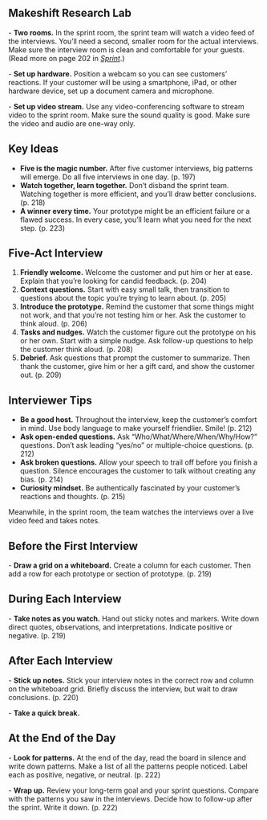 
## Makeshift Research Lab

- **Two rooms.** In the sprint room, the sprint team will watch a video feed of the interviews. You’ll need a second, smaller room for the actual interviews. Make sure the interview room is clean and comfortable for your guests. (Read more on page 202 in [_Sprint_](http://amzn.to/1S7QdAn).)

- **Set up hardware.** Position a webcam so you can see customers’ reactions. If your customer will be using a smartphone, iPad, or other hardware device, set up a document camera and microphone.

- **Set up video stream.** Use any video-conferencing software to stream video to the sprint room. Make sure the sound quality is good. Make sure the video and audio are one-way only.

## Key Ideas

- **Five is the magic number.** After five customer interviews, big patterns will emerge. Do all five interviews in one day. (p. 197)
- **Watch together, learn together.** Don’t disband the sprint team. Watching together is more efficient, and you’ll draw better conclusions. (p. 218)
- **A winner every time.** Your prototype might be an efficient failure or a flawed success. In every case, you’ll learn what you need for the next step. (p. 223)

## Five-Act Interview

1. **Friendly welcome.** Welcome the customer and put him or her at ease. Explain that you’re looking for candid feedback. (p. 204)
2. **Context questions.** Start with easy small talk, then transition to questions about the topic you’re trying to learn about. (p. 205)
3. **Introduce the prototype.** Remind the customer that some things might not work, and that you’re not testing him or her. Ask the customer to think aloud. (p. 206)
4. **Tasks and nudges.** Watch the customer figure out the prototype on his or her own. Start with a simple nudge. Ask follow-up questions to help the customer think aloud. (p. 208)
5. **Debrief.** Ask questions that prompt the customer to summarize. Then thank the customer, give him or her a gift card, and show the customer out. (p. 209)

## Interviewer Tips

- **Be a good host.** Throughout the interview, keep the customer’s comfort in mind. Use body language to make yourself friendlier. Smile! (p. 212)
- **Ask open-ended questions.** Ask “Who/What/Where/When/Why/How?” questions. Don’t ask leading “yes/no” or multiple-choice questions. (p. 212)
- **Ask broken questions.** Allow your speech to trail off before you finish a question. Silence encourages the customer to talk without creating any bias. (p. 214)
- **Curiosity mindset.** Be authentically fascinated by your customer’s reactions and thoughts. (p. 215)

Meanwhile, in the sprint room, the team watches the interviews over a live video feed and takes notes.

## Before the First Interview

- **Draw a grid on a whiteboard.** Create a column for each customer. Then add a row for each prototype or section of prototype. (p. 219)

## During Each Interview

- **Take notes as you watch.** Hand out sticky notes and markers. Write down direct quotes, observations, and interpretations. Indicate positive or negative. (p. 219)

## After Each Interview

- **Stick up notes.** Stick your interview notes in the correct row and column on the whiteboard grid. Briefly discuss the interview, but wait to draw conclusions. (p. 220)

- **Take a quick break.**

## At the End of the Day

- **Look for patterns.** At the end of the day, read the board in silence and write down patterns. Make a list of all the patterns people noticed. Label each as positive, negative, or neutral. (p. 222)

- **Wrap up.** Review your long-term goal and your sprint questions. Compare with the patterns you saw in the interviews. Decide how to follow-up after the sprint. Write it down. (p. 222)
